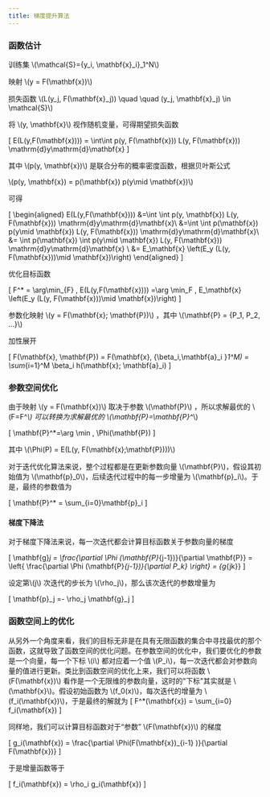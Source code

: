 ```yaml
---
title: 梯度提升算法
---
```


### 函数估计

训练集 \\(\mathcal{S}=\{y_i, \mathbf{x}_i\}_1^N\\)

映射 \\(y = F(\mathbf{x})\\)

损失函数 \\(L(y_j, F(\mathbf{x}_j)) \quad \quad (y_j, \mathbf{x}_j) \in \mathcal{S}\\) 

将 \\(y, \mathbf{x}\\) 视作随机变量，可得期望损失函数

\[
    E(L(y,F(\mathbf{x}))) = \int\int p(y, F(\mathbf{x})) L(y, F(\mathbf{x})) \mathrm{d}y\mathrm{d}\mathbf{x}
\]

其中 \\(p(y, \mathbf{x})\\) 是联合分布的概率密度函数，根据贝叶斯公式

\\(p(y, \mathbf{x}) = p(\mathbf{x}) p(y\mid \mathbf{x})\\)

可得

\[
    \begin{aligned}
    E(L(y,F(\mathbf{x}))) &=\int \int p(y, \mathbf{x}) L(y, F(\mathbf{x})) \mathrm{d}y\mathrm{d}\mathbf{x}\\
    &=\int \int p(\mathbf{x}) p(y\mid \mathbf{x}) L(y, F(\mathbf{x})) \mathrm{d}y\mathrm{d}\mathbf{x}\\
    &= \int p(\mathbf{x}) \int p(y\mid \mathbf{x}) L(y, F(\mathbf{x})) \mathrm{d}y\mathrm{d}\mathbf{x} \\
    &= E_\mathbf{x} \left(E_y (L(y, F(\mathbf{x}))\mid \mathbf{x})\right)
    \end{aligned} 
    \]

优化目标函数

\[
    F^* = \arg\min_{F} \,  E(L(y,F(\mathbf{x}))) =\arg \min_F \, E_\mathbf{x} \left(E_y (L(y, F(\mathbf{x}))\mid \mathbf{x})\right)
    \]

参数化映射 \\(y = F(\mathbf{x}; \mathbf{P})\\) ，其中 \\(\mathbf{P} = \{P_1, P_2, ...\}\\) 

加性展开

\[
F(\mathbf{x}, \mathbf{P}) = F(\mathbf{x}, \{\beta_i,\mathbf{a}_i \}_1^M) = \sum_{i=1}^M \beta_i h(\mathbf{x}; \mathbf{a}_i)
    \]

### 参数空间优化

由于映射 \\(y = F(\mathbf{x})\\) 取决于参数 \\(\mathbf{P}\\) ，所以求解最优的 \\(F=F^*\\) 可以转换为求解最优的 \\(\mathbf{P}=\mathbf{P}^*\\)

\[
    \mathbf{P}^*=\arg \min \, \Phi(\mathbf{P})
    \]

其中 \\(\Phi(P) = E(L(y, F(\mathbf{x};\mathbf{P})))\\)

对于迭代优化算法来说，整个过程都是在更新参数向量 \\(\mathbf{P}\\)，假设其初始值为 \\(\mathbf{p}_0\\)，后续迭代过程中的每一步增量为 \\(\mathbf{p}_i\\)。于是，最终的参数值为

\[
    \mathbf{P}^* = \sum_{i=0}\mathbf{p}_i
\]

#### 梯度下降法

对于梯度下降法来说，每一次迭代都会计算目标函数关于参数向量的梯度

\[
    \mathbf{g}_j = \frac{\partial \Phi (\mathbf{P}_{j-1})}{\partial \mathbf{P}} = \left\{ \frac{\partial \Phi (\mathbf{P}_{j-1})}{\partial P_k} \right\} = {g_{jk}}
    \]

设定第\\(j\\) 次迭代的步长为 \\(\rho_j\\)，那么该次迭代的参数增量为

\[
    \mathbf{p}_j =- \rho_j \mathbf{g}_j
    \]

### 函数空间上的优化

从另外一个角度来看，我们的目标无非是在具有无限函数的集合中寻找最优的那个函数，这就导致了函数空间的优化问题。在参数空间的优化中，我们要优化的参数是一个向量，每一个下标 \\(i\\) 都对应着一个值 \\(P_i\\)，每一次迭代都会对参数向量的值进行更新。类比到函数空间的优化上来，我们可以将函数 \\(F(\mathbf{x})\\) 看作是一个无限维的参数向量，这时的"下标"其实就是 \\(\mathbf{x}\\)。假设初始函数为 \\(f_0(x)\\)，每次迭代的增量为 \\(f_i(\mathbf{x})\\)，于是最终的解就为
\[
    F^*(\mathbf{x}) = \sum_{i=0} f_i(\mathbf{x})
    \]

同样地，我们可以计算目标函数对于“参数” \\(F(\mathbf{x})\\) 的梯度

\[
    g_i(\mathbf{x}) = \frac{\partial \Phi(F(\mathbf{x})_{i-1} )}{\partial F(\mathbf{x})}
    \]

于是增量函数等于

\[
    f_i(\mathbf{x}) = \rho_i g_i(\mathbf{x})
    \]






















